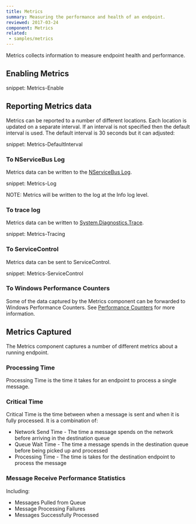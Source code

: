 ```yaml
---
title: Metrics
summary: Measuring the performance and health of an endpoint.
reviewed: 2017-03-24
component: Metrics
related:
 - samples/metrics
---
```


Metrics collects information to measure endpoint health and performance.


## Enabling Metrics

snippet: Metrics-Enable


## Reporting Metrics data

Metrics can be reported to a number of different locations. Each location is updated on a separate interval. If an interval is not specified then the default interval is used. The default interval is 30 seconds but it can adjusted:

snippet: Metrics-DefaultInterval

### To NServiceBus Log

Metrics data can be written to the [NServiceBus Log](/nservicebus/logging/).

snippet: Metrics-Log

NOTE: Metrics will be written to the log at the Info log level.

### To trace log

Metrics data can be written to [System.Diagnostics.Trace](https://msdn.microsoft.com/en-us/library/system.diagnostics.trace.aspx).

snippet: Metrics-Tracing

### To ServiceControl

Metrics data can be sent to ServiceControl.

snippet: Metrics-ServiceControl

### To Windows Performance Counters

Some of the data captured by the Metrics component can be forwarded to Windows Performance Counters. See [Performance Counters](./performance-counters.md) for more information.


## Metrics Captured

The Metrics component captures a number of different metrics about a running endpoint.

### Processing Time

Processing Time is the time it takes for an endpoint to process a single message.

### Critical Time

Critical Time is the time between when a message is sent and when it is fully processed. It is a combination of:
- Network Send Time - The time a message spends on the network before arriving in the destination queue
- Queue Wait Time - The time a message spends in the destination queue before being picked up and processed
- Processing Time - The time is takes for the destination endpoint to process the message

### Message Receive Performance Statistics

Including:
- Messages Pulled from Queue
- Message Processing Failures
- Messages Successfully Processed


